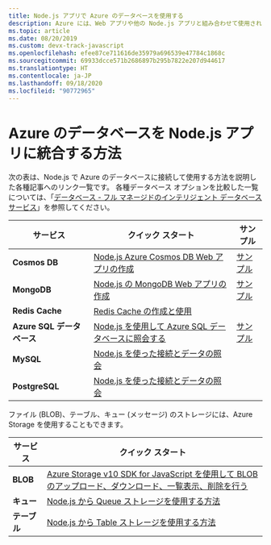 ```yaml
---
title: Node.js アプリで Azure のデータベースを使用する
description: Azure には、Web アプリや他の Node.js アプリと組み合わせて使用されるさまざまなデータベースが用意されています。
ms.topic: article
ms.date: 08/20/2019
ms.custom: devx-track-javascript
ms.openlocfilehash: efee87ce711616de35979a696539e47784c1868c
ms.sourcegitcommit: 69933dcce571b2686897b295b7822e207d944617
ms.translationtype: HT
ms.contentlocale: ja-JP
ms.lasthandoff: 09/18/2020
ms.locfileid: "90772965"
---
```

# <a name="how-to-integrate-azure-databases-in-nodejs-apps"></a>Azure のデータベースを Node.js アプリに統合する方法

次の表は、Node.js で Azure のデータベースに接続して使用する方法を説明した各種記事へのリンク一覧です。 各種データベース オプションを比較した一覧については、「[データベース - フル マネージドのインテリジェント データベース サービス](https://azure.microsoft.com/product-categories/databases/)」を参照してください。

| サービス | クイック スタート | サンプル |
| --- | --- | --- |
| **Cosmos DB** | [Node.js Azure Cosmos DB Web アプリの作成](/azure/cosmos-db/create-sql-api-nodejs) | [サンプル](/samples/browse/?languages=javascript%252cnodejs&products=azure-cosmos-db) |
| **MongoDB** | [Node.js の MongoDB Web アプリの作成](/azure/app-service-web/app-service-web-tutorial-nodejs-mongodb-app) | [サンプル](/samples/browse/?languages=javascript%252cnodejs&term=Mongo%2bDB) |
| **Redis Cache** | [Redis Cache の作成と使用](/azure/redis-cache/cache-nodejs-get-started) | |
| **Azure SQL データベース** | [Node.js を使用して Azure SQL データベースに照会する](/azure/sql-database/sql-database-connect-query-nodejs) | [サンプル](/samples/browse/?languages=javascript%252cnodejs&products=azure-sql-database) | |
| **MySQL** | [Node.js を使った接続とデータの照会](/azure/mysql/connect-nodejs) | |
| **PostgreSQL** | [Node.js を使った接続とデータの照会](/azure/postgresql/connect-nodejs) | |

ファイル (BLOB)、テーブル、キュー (メッセージ) のストレージには、Azure Storage を使用することもできます。

| サービス | クイック スタート |
| --- | --- |
| **BLOB** | [Azure Storage v10 SDK for JavaScript を使用して BLOB のアップロード、ダウンロード、一覧表示、削除を行う](/azure/storage/blobs/storage-quickstart-blobs-nodejs-v10) |
| **キュー** | [Node.js から Queue ストレージを使用する方法](/azure/storage/queues/storage-nodejs-how-to-use-queues) |
| **テーブル** | [Node.js から Table ストレージを使用する方法](/azure/cosmos-db/table-storage-how-to-use-nodejs) |